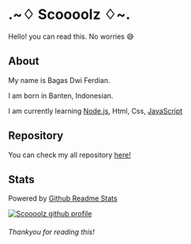 # .\~♢ Scoooolz ♢\~.
Hello! you can read this. No worries 😅

## About

My name is Bagas Dwi Ferdian.

I am born in Banten, Indonesian.

I am currently learning [Node.js](https://nodejs.org/), Html, Css, [JavaScript](https://www.javascript.com/)

## Repository
You can check my all repository [here!](https://github.com/Scoooolzs?tab=repositories)

## Stats
Powered by [Github Readme Stats](https://github.com/anuraghazra/github-readme-stats)

[![Scoooolz github profile](https://github-readme-stats.vercel.app/api?username=Scoooolzs&show_icons=true&count_private=true&include_all_commits=true&custom_title=Scoooolzs+GitHub+Stats&theme=tokyonight)](https://github.com/Scoooolz)

###### Thankyou for reading this!
